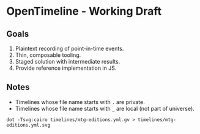 # OpenTimeline - Working Draft

## Goals

1. Plaintext recording of point-in-time events.
1. Thin, composable tooling.
1. Staged solution with intermediate results.
1. Provide reference implementation in JS.

## Notes

- Timelines whose file name starts with `.` are private.
- Timelines whose file name starts with `_` are local (not part of universe).

```shell
dot -Tsvg:cairo timelines/mtg-editions.yml.gv > timelines/mtg-editions.yml.svg
```
